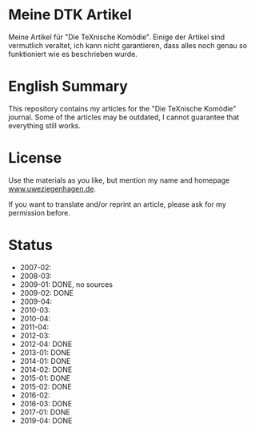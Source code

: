 # Meine DTK Artikel

Meine Artikel für "Die TeXnische Komödie". Einige der Artikel sind vermutlich veraltet, 
ich kann nicht garantieren, dass alles noch genau so funktioniert wie es beschrieben
wurde.

# English Summary

This repository contains my articles for the "Die TeXnische Komödie" journal. Some of 
the articles may be outdated, I cannot guarantee that everything still works.

# License

Use the materials as you like, but mention my name and homepage www.uweziegenhagen.de.

If you want to translate and/or reprint an article, please ask for my permission before.


# Status

* 2007-02:
* 2008-03:
* 2009-01: DONE, no sources
* 2009-02: DONE
* 2009-04:
* 2010-03:
* 2010-04:
* 2011-04:
* 2012-03:
* 2012-04: DONE
* 2013-01: DONE
* 2014-01: DONE
* 2014-02: DONE
* 2015-01: DONE
* 2015-02: DONE
* 2016-02:
* 2016-03: DONE
* 2017-01: DONE
* 2019-04: DONE
